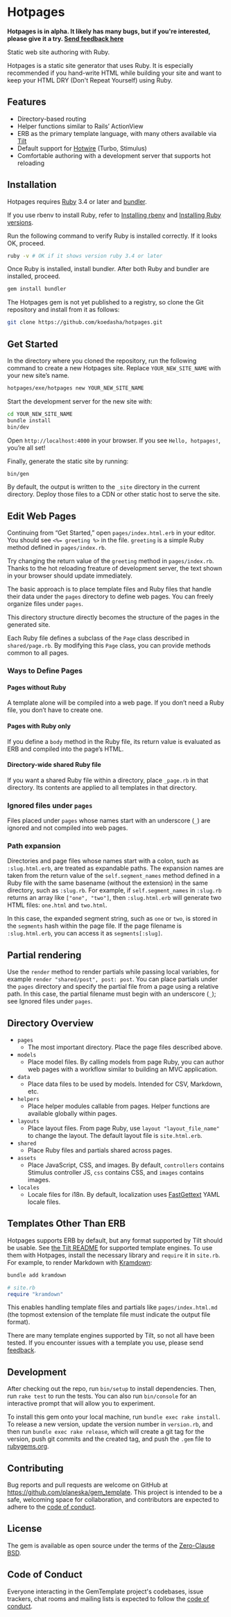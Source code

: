 # Hotpages

__Hotpages is in alpha. It likely has many bugs, but if you're interested, please give it a try. [Send feedback here](https://github.com/koedasha/hotpages/issues/new)__

Static web site authoring with Ruby.

Hotpages is a static site generator that uses Ruby. It is especially recommended if you hand-write HTML while building your site and want to keep your HTML DRY (Don't Repeat Yourself) using Ruby.

## Features

- Directory-based routing
- Helper functions similar to Rails’ ActionView
- ERB as the primary template language, with many others available via [Tilt](https://github.com/jeremyevans/tilt)
- Default support for [Hotwire](https://hotwired.dev) (Turbo, Stimulus)
- Comfortable authoring with a development server that supports hot reloading

## Installation

Hotpages requires [Ruby](https://www.ruby-lang.org/) 3.4 or later and [bundler](https://bundler.io).

If you use rbenv to install Ruby, refer to [Installing rbenv](https://github.com/rbenv/rbenv#installation) and [Installing Ruby versions](https://github.com/rbenv/rbenv#installing-ruby-versions).

Run the following command to verify Ruby is installed correctly. If it looks OK, proceed.

```bash
ruby -v # OK if it shows version ruby 3.4 or later
```

Once Ruby is installed, install bundler. After both Ruby and bundler are installed, proceed.

```bash
gem install bundler
```

The Hotpages gem is not yet published to a registry, so clone the Git repository and install from it as follows:

```bash
git clone https://github.com/koedasha/hotpages.git
```

## Get Started

In the directory where you cloned the repository, run the following command to create a new Hotpages site. Replace `YOUR_NEW_SITE_NAME` with your new site’s name.

```bash
hotpages/exe/hotpages new YOUR_NEW_SITE_NAME
```

Start the development server for the new site with:

```bash
cd YOUR_NEW_SITE_NAME
bundle install
bin/dev
```

Open `http://localhost:4000` in your browser. If you see `Hello, hotpages!`, you’re all set!

Finally, generate the static site by running:

```bash
bin/gen
```

By default, the output is written to the `_site` directory in the current directory. Deploy those files to a CDN or other static host to serve the site.

## Edit Web Pages

Continuing from “Get Started,” open `pages/index.html.erb` in your editor. You should see `<%= greeting %>` in the file. `greeting` is a simple Ruby method defined in `pages/index.rb`.

Try changing the return value of the `greeting` method in `pages/index.rb`. Thanks to the hot reloading freature of development server, the text shown in your browser should update immediately.

The basic approach is to place template files and Ruby files that handle their data under the `pages` directory to define web pages. You can freely organize files under `pages`.

This directory structure directly becomes the structure of the pages in the generated site.

Each Ruby file defines a subclass of the `Page` class described in `shared/page.rb`. By modifying this `Page` class, you can provide methods common to all pages.

### Ways to Define Pages

#### Pages without Ruby

A template alone will be compiled into a web page. If you don’t need a Ruby file, you don’t have to create one.

#### Pages with Ruby only

If you define a `body` method in the Ruby file, its return value is evaluated as ERB and compiled into the page’s HTML.

#### Directory-wide shared Ruby file

If you want a shared Ruby file within a directory, place `_page.rb` in that directory. Its contents are applied to all templates in that directory.

### Ignored files under `pages`

Files placed under `pages` whose names start with an underscore (`_`) are ignored and not compiled into web pages.

### Path expansion

Directories and page files whose names start with a colon, such as `:slug.html.erb`, are treated as expandable paths. The expansion names are taken from the return value of the `self.segment_names` method defined in a Ruby file with the same basename (without the extension) in the same directory, such as `:slug.rb`. For example, if `self.segment_names` in `:slug.rb` returns an array like `["one", "two"]`, then `:slug.html.erb` will generate two HTML files: `one.html` and `two.html`.

In this case, the expanded segment string, such as `one` or `two`, is stored in the `segments` hash within the page file. If the page filename is `:slug.html.erb`, you can access it as `segments[:slug]`.

## Partial rendering

Use the `render` method to render partials while passing local variables, for example `render "shared/post", post: post`. You can place partials under the `pages` directory and specify the partial file from a page using a relative path. In this case, the partial filename must begin with an underscore (`_`); see Ignored files under `pages`.

## Directory Overview

- `pages`
  - The most important directory. Place the page files described above.
- `models`
  - Place model files. By calling models from page Ruby, you can author web pages with a workflow similar to building an MVC application.
- `data`
  - Place data files to be used by models. Intended for CSV, Markdown, etc.
- `helpers`
  - Place helper modules callable from pages. Helper functions are available globally within pages.
- `layouts`
  - Place layout files. From page Ruby, use `layout "layout_file_name"` to change the layout. The default layout file is `site.html.erb`.
- `shared`
  - Place Ruby files and partials shared across pages.
- `assets`
  - Place JavaScript, CSS, and images. By default, `controllers` contains Stimulus controller JS, `css` contains CSS, and `images` contains images.
- `locales`
  - Locale files for i18n. By default, localization uses [FastGettext](https://github.com/grosser/fast_gettext) YAML locale files.

## Templates Other Than ERB

Hotpages supports ERB by default, but any format supported by Tilt should be usable. See [the Tilt README](https://github.com/jeremyevans/tilt#tilt) for supported template engines. To use them with Hotpages, install the necessary library and `require` it in `site.rb`. For example, to render Markdown with [Kramdown](https://kramdown.gettalong.org):

```bash
bundle add kramdown
```

```ruby
# site.rb
require "kramdown"
```

This enables handling template files and partials like `pages/index.html.md` (the topmost extension of the template file must indicate the output file format).

There are many template engines supported by Tilt, so not all have been tested. If you encounter issues with a template you use, please send [feedback](https://github.com/koedasha/hotpages/issues/new).

## Development

After checking out the repo, run `bin/setup` to install dependencies. Then, run `rake test` to run the tests. You can also run `bin/console` for an interactive prompt that will allow you to experiment.

To install this gem onto your local machine, run `bundle exec rake install`. To release a new version, update the version number in `version.rb`, and then run `bundle exec rake release`, which will create a git tag for the version, push git commits and the created tag, and push the `.gem` file to [rubygems.org](https://rubygems.org).

## Contributing

Bug reports and pull requests are welcome on GitHub at https://github.com/planeska/gem_template. This project is intended to be a safe, welcoming space for collaboration, and contributors are expected to adhere to the [code of conduct](https://github.com/planeska/gem_template/blob/main/CODE_OF_CONDUCT.md).

## License

The gem is available as open source under the terms of the [Zero-Clause BSD](https://opensource.org/license/0bsd).

## Code of Conduct

Everyone interacting in the GemTemplate project's codebases, issue trackers, chat rooms and mailing lists is expected to follow the [code of conduct](https://github.com/planeska/gem_template/blob/main/CODE_OF_CONDUCT.md).
